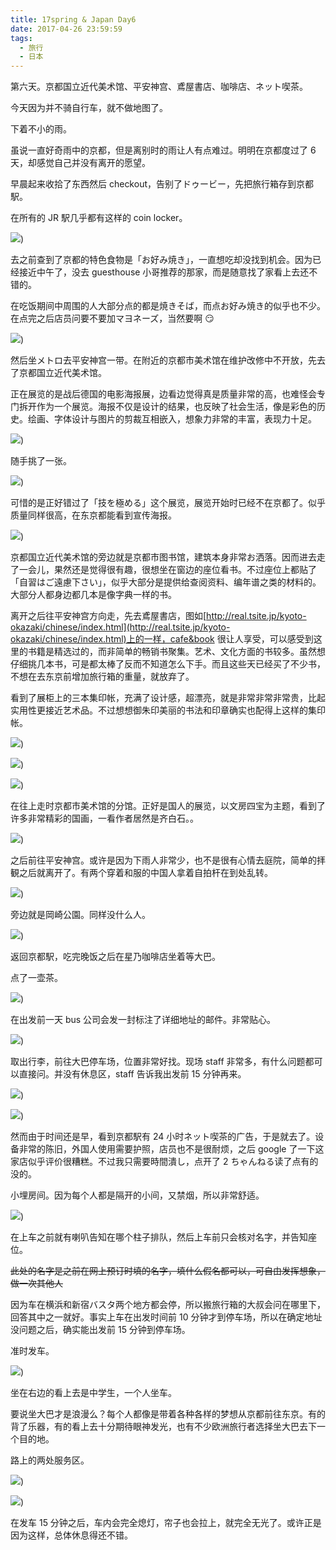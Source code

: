 ```yaml
---
title: 17spring & Japan Day6
date: 2017-04-26 23:59:59
tags:
  - 旅行
  - 日本
---
```


第六天。京都国立近代美术馆、平安神宫、鳶屋書店、咖啡店、ネット喫茶。

今天因为并不骑自行车，就不做地图了。

下着不小的雨。

虽说一直好奇雨中的京都，但是离别时的雨让人有点难过。明明在京都度过了 6 天，却感觉自己并没有离开的愿望。

早晨起来收拾了东西然后 checkout，告别了ドゥービー，先把旅行箱存到京都駅。

在所有的 JR 駅几乎都有这样的 coin locker。

![](./0.jpg))

去之前查到了京都的特色食物是「お好み焼き」，一直想吃却没找到机会。因为已经接近中午了，没去 guesthouse 小哥推荐的那家，而是随意找了家看上去还不错的。

在吃饭期间中周围的人大部分点的都是焼きそば，而点お好み焼き的似乎也不少。在点完之后店员问要不要加マヨネーズ，当然要啊 😏

![](./1.jpg))

然后坐メトロ去平安神宫一带。在附近的京都市美术馆在维护改修中不开放，先去了京都国立近代美术馆。

正在展览的是战后德国的电影海报展，边看边觉得真是质量非常的高，也难怪会专门拆开作为一个展览。海报不仅是设计的结果，也反映了社会生活，像是彩色的历史。绘画、字体设计与图片的剪裁互相嵌入，想象力非常的丰富，表现力十足。

![](./2.jpg))

随手挑了一张。

![](./3.jpg))

可惜的是正好错过了「技を極める」这个展览，展览开始时已经不在京都了。似乎质量同样很高，在东京都能看到宣传海报。

![](./4.jpg))

京都国立近代美术馆的旁边就是京都市图书馆，建筑本身非常お洒落。因而进去走了一会儿，果然还是觉得很有趣，很想坐在窗边的座位看书。不过座位上都贴了「自習はご遠慮下さい」，似乎大部分是提供给查阅资料、编年谱之类的材料的。大部分人都身边都几本是像字典一样的书。

离开之后往平安神宫方向走，先去鳶屋書店，图如[http://real.tsite.jp/kyoto-okazaki/chinese/index.html](http://real.tsite.jp/kyoto-okazaki/chinese/index.html)上的一样，cafe&book 很让人享受，可以感受到这里的书籍是精选过的，而非简单的畅销书聚集。艺术、文化方面的书较多。虽然想仔细挑几本书，可是都太棒了反而不知道怎么下手。而且这些天已经买了不少书，不想在去东京前增加旅行箱的重量，就放弃了。

看到了展柜上的三本集印帐，充满了设计感，超漂亮，就是非常非常非常贵，比起实用性更接近艺术品。不过想想御朱印美丽的书法和印章确实也配得上这样的集印帐。

![](./5.jpg))

![](./6.jpg))

![](./7.jpg))

在往上走时京都市美术馆的分馆。正好是国人的展览，以文房四宝为主题，看到了许多非常精彩的国画，一看作者居然是齐白石。。

![](./8.jpg))

之后前往平安神宫。或许是因为下雨人非常少，也不是很有心情去庭院，简单的拝観之后就离开了。有两个穿着和服的中国人拿着自拍杆在到处乱转。

![](./9.jpg))

旁边就是岡崎公園。同样没什么人。

![](./10.jpg))

返回京都駅，吃完晚饭之后在星乃咖啡店坐着等大巴。

点了一壶茶。

![](./11.jpg))

在出发前一天 bus 公司会发一封标注了详细地址的邮件。非常贴心。

![](./12.jpg))

取出行李，前往大巴停车场，位置非常好找。现场 staff 非常多，有什么问题都可以直接问。并没有休息区，staff 告诉我出发前 15 分钟再来。

![](./13.jpg))

![](./14.jpg))

然而由于时间还是早，看到京都駅有 24 小时ネット喫茶的广告，于是就去了。设备非常的陈旧，外国人使用需要护照，店员也不是很耐烦，之后 google 了一下这家店似乎评价很糟糕。不过我只需要時間潰し，点开了 2 ちゃんねる读了点有的没的。

小埋房间。因为每个人都是隔开的小间，又禁烟，所以非常舒适。

![](./15.jpg))

在上车之前就有喇叭告知在哪个柱子排队，然后上车前只会核对名字，并告知座位。

<del>此处的名字是之前在网上预订时填的名字，填什么假名都可以，可自由发挥想象，做一次其他人</del>

因为车在横浜和新宿バスタ两个地方都会停，所以搬旅行箱的大叔会问在哪里下，回答其中之一就好。事实上车在出发时间前 10 分钟才到停车场，所以在确定地址没问题之后，确实能出发前 15 分钟到停车场。

准时发车。

![](./16.jpg))

坐在右边的看上去是中学生，一个人坐车。

要说坐大巴才是浪漫么？每个人都像是带着各种各样的梦想从京都前往东京。有的背了乐器，有的看上去十分期待眼神发光，也有不少欧洲旅行者选择坐大巴去下一个目的地。

路上的两处服务区。

![](./17.jpg))

![](./18.jpg))

在发车 15 分钟之后，车内会完全熄灯，帘子也会拉上，就完全无光了。或许正是因为这样，总体休息得还不错。

